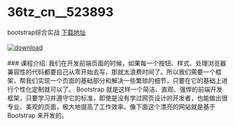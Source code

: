 # 36tz_cn__523893
bootstrap综合实战
[下载地址](http://www.36tz.cn/article/523893 "下载地址")
<br/></br>[![download](http://36tz.cn/muke_img/2018_09_1-27-300x177.png "下载地址")](http://www.36tz.cn/article/523893 "下载地址")
<br/></br>### 课程介绍:
我们在开发前端页面的时候，如果每一个按钮、样式、处理浏览器兼容性的代码都要自己从零开始去写，那就太浪费时间了。所以我们需要一个框架，帮我们实现一个页面的基础部分和解决一些繁琐的细节，只要在它的基础上进行个性化定制就可以了。
Bootstrap 就是这样一个简洁、直观、强悍的前端开发框架，只要学习并遵守它的标准，即使是没有学过网页设计的开发者，也能做出很专业、美观的页面，极大地提高了工作效率。像下面这个漂亮的网站就是基于 Bootstrap 来开发的。

